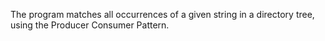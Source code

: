The program matches all occurrences of a given string in a directory
tree, using the Producer Consumer Pattern.
